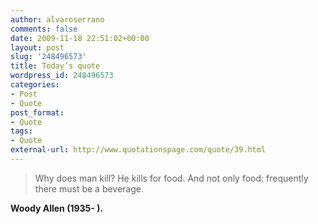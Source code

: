 ```yaml
---
author: alvaroserrano
comments: false
date: 2009-11-18 22:51:02+00:00
layout: post
slug: '248496573'
title: Today’s quote
wordpress_id: 248496573
categories:
- Post
- Quote
post_format:
- Quote
tags:
- Quote
external-url: http://www.quotationspage.com/quote/39.html
---
```


<blockquote>Why does man kill? He kills for food. And not only food: frequently there must be a beverage.</blockquote>
		
**Woody Allen (1935- ).**
